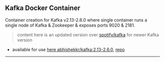 
## Kafka Docker Container

Container creation for Kafka v2.13-2.6.0 where single container runs a single node of Kafka & Zookeeper & exposes ports 9020 & 2181.

> content here is an updated version over [spotify/kafka](https://github.com/spotify/docker-kafka) for newer Kafka version

* available for use [here abhishekkr/kafka:2.13-2.6.0](https://hub.docker.com/layers/abhishekkr/kafka/2.13-2.6.0/images/sha256-2b01ebcea5564b0bce265a34e768527a8be1ece6f591df7afcbfa9f6bc6da7ef?context=repo), [repo](https://hub.docker.com/r/abhishekkr/kafka)

---
